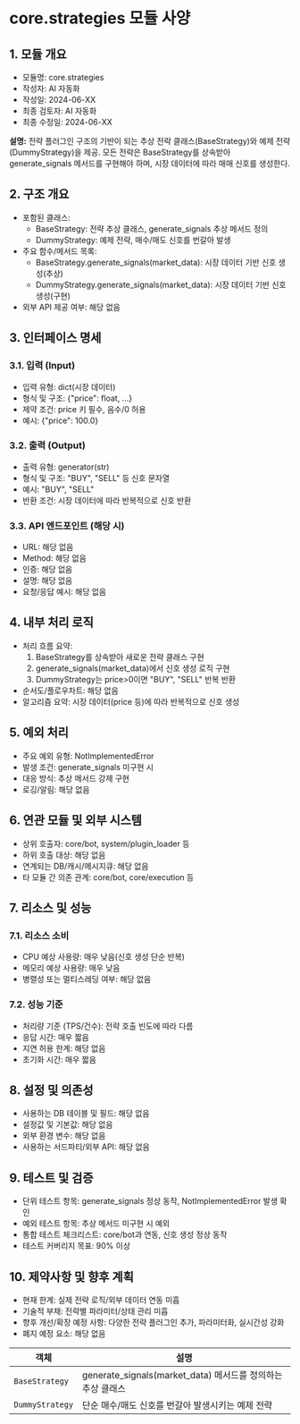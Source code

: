 # core.strategies 모듈 사양

## 1. 모듈 개요

* 모듈명: core.strategies
* 작성자: AI 자동화
* 작성일: 2024-06-XX
* 최종 검토자: AI 자동화
* 최종 수정일: 2024-06-XX

**설명:**
전략 플러그인 구조의 기반이 되는 추상 전략 클래스(BaseStrategy)와 예제 전략(DummyStrategy)을 제공. 모든 전략은 BaseStrategy를 상속받아 generate_signals 메서드를 구현해야 하며, 시장 데이터에 따라 매매 신호를 생성한다.

## 2. 구조 개요

* 포함된 클래스:
  - BaseStrategy: 전략 추상 클래스, generate_signals 추상 메서드 정의
  - DummyStrategy: 예제 전략, 매수/매도 신호를 번갈아 발생
* 주요 함수/메서드 목록:
  - BaseStrategy.generate_signals(market_data): 시장 데이터 기반 신호 생성(추상)
  - DummyStrategy.generate_signals(market_data): 시장 데이터 기반 신호 생성(구현)
* 외부 API 제공 여부: 해당 없음

## 3. 인터페이스 명세

### 3.1. 입력 (Input)
* 입력 유형: dict(시장 데이터)
* 형식 및 구조: {"price": float, ...}
* 제약 조건: price 키 필수, 음수/0 허용
* 예시: {"price": 100.0}

### 3.2. 출력 (Output)
* 출력 유형: generator(str)
* 형식 및 구조: "BUY", "SELL" 등 신호 문자열
* 예시: "BUY", "SELL"
* 반환 조건: 시장 데이터에 따라 반복적으로 신호 반환

### 3.3. API 엔드포인트 (해당 시)
* URL: 해당 없음
* Method: 해당 없음
* 인증: 해당 없음
* 설명: 해당 없음
* 요청/응답 예시: 해당 없음

## 4. 내부 처리 로직
* 처리 흐름 요약:
  1. BaseStrategy를 상속받아 새로운 전략 클래스 구현
  2. generate_signals(market_data)에서 신호 생성 로직 구현
  3. DummyStrategy는 price>0이면 "BUY", "SELL" 반복 반환
* 순서도/플로우차트: 해당 없음
* 알고리즘 요약: 시장 데이터(price 등)에 따라 반복적으로 신호 생성

## 5. 예외 처리
* 주요 예외 유형: NotImplementedError
* 발생 조건: generate_signals 미구현 시
* 대응 방식: 추상 메서드 강제 구현
* 로깅/알림: 해당 없음

## 6. 연관 모듈 및 외부 시스템
* 상위 호출자: core/bot, system/plugin_loader 등
* 하위 호출 대상: 해당 없음
* 연계되는 DB/캐시/메시지큐: 해당 없음
* 타 모듈 간 의존 관계: core/bot, core/execution 등

## 7. 리소스 및 성능
### 7.1. 리소스 소비
* CPU 예상 사용량: 매우 낮음(신호 생성 단순 반복)
* 메모리 예상 사용량: 매우 낮음
* 병렬성 또는 멀티스레딩 여부: 해당 없음
### 7.2. 성능 기준
* 처리량 기준 (TPS/건수): 전략 호출 빈도에 따라 다름
* 응답 시간: 매우 짧음
* 지연 허용 한계: 해당 없음
* 초기화 시간: 매우 짧음

## 8. 설정 및 의존성
* 사용하는 DB 테이블 및 필드: 해당 없음
* 설정값 및 기본값: 해당 없음
* 외부 환경 변수: 해당 없음
* 사용하는 서드파티/외부 API: 해당 없음

## 9. 테스트 및 검증
* 단위 테스트 항목: generate_signals 정상 동작, NotImplementedError 발생 확인
* 예외 테스트 항목: 추상 메서드 미구현 시 예외
* 통합 테스트 체크리스트: core/bot과 연동, 신호 생성 정상 동작
* 테스트 커버리지 목표: 90% 이상

## 10. 제약사항 및 향후 계획
* 현재 한계: 실제 전략 로직/외부 데이터 연동 미흡
* 기술적 부채: 전략별 파라미터/상태 관리 미흡
* 향후 개선/확장 예정 사항: 다양한 전략 플러그인 추가, 파라미터화, 실시간성 강화
* 폐지 예정 요소: 해당 없음

| 객체 | 설명 |
|------|------|
| `BaseStrategy` | generate_signals(market_data) 메서드를 정의하는 추상 클래스 |
| `DummyStrategy` | 단순 매수/매도 신호를 번갈아 발생시키는 예제 전략 |
